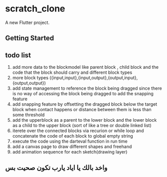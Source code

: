 # scratch_clone

A new Flutter project.

## Getting Started

## todo list
1. add more data to the blockmodel like parent block , child block and the code that the block should carry and different block types
2. more block types ({input,input},{input,output},{output,input},{output,output})
3. add state management to reference the block being dragged since there is no way of accessing the block being dragged to add the snapping feature
4. add snapping feature by offsetting the dragged block below the target block when contact happens or distance between them is less than some threshold
5. add the upperblock as a parent to the lower block and the lower block as a child to the upper block (sort of like a tree or double linked list)
6. iterete over the connected blocks via recurion or while loop and concatenate the code of each block to global empty string
7. execute the code using the darteval function in run time
8. add a canvas page to draw different shapes and freehand
9. add animation sequence for each sketch(drawing layer)


## واخد بالك يا اياد يارب تكون صحيت بس
